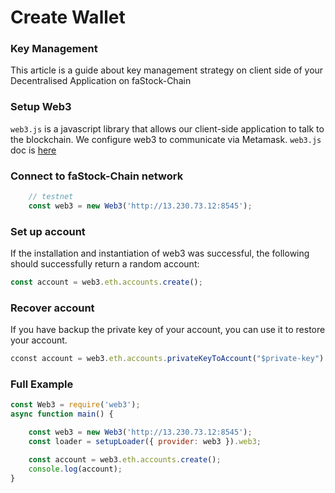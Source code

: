 # Create Wallet
### Key Management
This article is a guide about key management strategy on client side of your Decentralised Application on faStock-Chain

### Setup Web3
`web3.js` is a javascript library that allows our client-side application to talk to the blockchain. We configure web3 to communicate via Metamask.
`web3.js` doc is [here](https://web3js.readthedocs.io/en/v1.2.2/getting-started.html#adding-web3-js)

### Connect to faStock-Chain network
```javascript
    // testnet
    const web3 = new Web3('http://13.230.73.12:8545');
```

### Set up account
If the installation and instantiation of web3 was successful, the following should successfully return a random account:
```javascript
const account = web3.eth.accounts.create();
```

### Recover account
If you have backup the private key of your account, you can use it to restore your account.
```javascript
cconst account = web3.eth.accounts.privateKeyToAccount("$private-key")
```

### Full Example
```javascript
const Web3 = require('web3');
async function main() {

    const web3 = new Web3('http://13.230.73.12:8545');
    const loader = setupLoader({ provider: web3 }).web3;

    const account = web3.eth.accounts.create();
    console.log(account);
}
```
